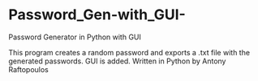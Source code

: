 # Password_Gen-with_GUI-
Password Generator in Python with GUI

This program creates a random password and exports a .txt file with the generated passwords. 
GUI is added.
Written in Python by Antony Raftopoulos
